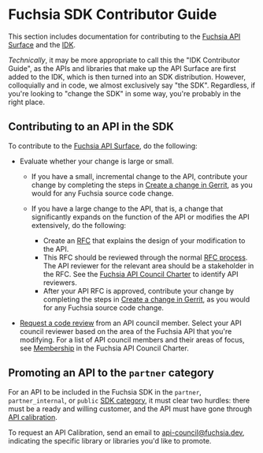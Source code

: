 # Fuchsia SDK Contributor Guide

This section includes documentation for contributing to the [Fuchsia API
Surface][fuchsia-api-surface] and the [IDK].

_Technically_, it may be more appropriate to call this the "IDK Contributor
Guide", as the APIs and libraries that make up the API Surface are first added
to the IDK, which is then turned into an SDK distribution. However,
colloquially and in code, we almost exclusively say "the SDK". Regardless, if
you're looking to "change the SDK" in some way, you're probably in the right
place.

## Contributing to an API in the SDK

To contribute to the [Fuchsia API Surface][fuchsia-api-surface], do the following:

*  Evaluate whether your change is large or small.

   *  If you have a small, incremental change to the API, contribute your
      change by completing the steps in
      [Create a change in Gerrit][create-a-change-in-gerrit], as you would for
      any Fuchsia source code change.
   *  If you have a large change to the API, that is, a change that
      significantly expands on the function of the API or modifies the
      API extensively, do the following:

      *  Create an [RFC][rfc] that explains the design of your modification
         to the API.
      *  This RFC should be reviewed through the normal [RFC process][rfc-process].
         The API reviewer for the relevant area should be a stakeholder in the RFC. See
         the [Fuchsia API Council Charter][api-council] to identify API reviewers.
      *  After your API RFC is approved, contribute your change by completing the steps
         in [Create a change in Gerrit][create-a-change-in-gerrit], as you would
         for any Fuchsia source code change.

* [Request a code review][request-a-code-review] from an API council member. Select
  your API council reviewer based on the area of the Fuchsia API that you're modifying.
  For a list of API council members and their areas of focus, see [Membership][membership]
  in the Fuchsia API Council Charter.

## Promoting an API to the `partner` category

For an API to be included in the Fuchsia SDK in the `partner`,
`partner_internal`, or `public` [SDK category][sdk-category], it must clear two
hurdles: there must be a ready and willing customer, and the API must have gone
through [API calibration][calibration].

To request an API Calibration, send an email to api-council@fuchsia.dev,
indicating the specific library or libraries you'd like to promote.

<!-- Reference links -->

[fuchsia-api-surface]: /docs/glossary/README.md#fuchsia-api-surface
[IDK]: /docs/development/idk/
[create-a-change-in-gerrit]: /docs/development/source_code/contribute_changes.md#create-a-change-in-gerrit
[request-a-code-review]: /docs/development/source_code/contribute_changes.md#request-a-code-review
[rfc]: /docs/contribute/governance/rfcs/TEMPLATE.md
[rfc-process]: /docs/contribute/governance/rfcs/rfc_process.md
[api-council]: /docs/contribute/governance/api_council.md#area
[membership]: /docs/contribute/governance/api_council.md#membership
[sdk-category]: /docs/contribute/sdk/categories.md
[calibration]: /docs/contribute/governance/api_council.md#calibration
